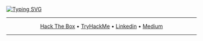 [![Typing SVG](https://readme-typing-svg.herokuapp.com/?color=00ff00&size=35&center=true&vCenter=true&width=1000&lines=10101011+11001100+00110011+11110000+00001111+10110101+01010101+10011001)](https://git.io/typing-svg)

---

<p align="center">
  <a href="https://app.hackthebox.com/profile/1184809" target="_blank">Hack The Box</a>
• <a href="https://tryhackme.com/p/volksec" target="_blank">TryHackMe</a>
• <a href="https://www.linkedin.com/in/luannutels" target="_blank">Linkedin</a>
• <a href="https://medium.com/@luannutels" target="_blank">Medium</a>
</p>

---
